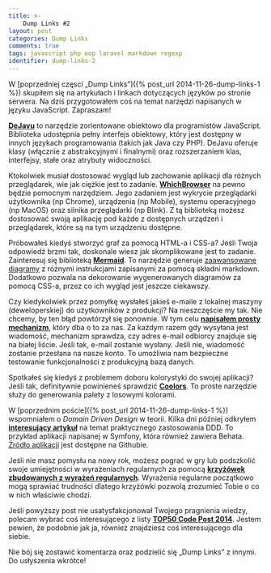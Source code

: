 ```yaml
---
title: >-
    Dump Links #2
layout: post
categories: Dump Links
comments: true
tags: javascript php oop laravel markdown regexp
identifier: dump-links-2
---
```


W [poprzedniej częsci „Dump Links”]({% post_url 2014-11-26-dump-links-1 %}) skupiłem się na artykułach i linkach dotyczących języków po stronie serwera. Na dziś przygotowałem coś na temat narzędzi napisanych w języku JavaScript. Zapraszam!

[**DeJavu**](http://indigounited.com/dejavu/) to narzędzie zorientowane obiektowo dla programistów JavaScript. Biblioteka udostępnia pełny interfejs obiektowy, który jest dostępny w innych językach programowania (takich jak Java czy PHP). DeJavu oferuje klasy (włącznie z abstrakcyjnymi i finalnymi) oraz rozszerzaniem klas, interfejsy, stałe oraz atrybuty widoczności.

Ktokolwiek musiał dostosować wygląd lub zachowanie aplikacji dla różnych przeglądarek, wie jak ciężkie jest to zadanie. [**WhichBrowser**](https://github.com/WhichBrowser/Parser) na pewno będzie pomocnym narzędziem. Jego zadaniem jest wykrycie przeglądarki użytkownika (np Chrome), urządzenia (np Mobile), systemu operacyjnego (np MacOS) oraz silnika przeglądarki (np Blink). Z tą biblioteką możesz dostosować swoją aplikację pod każde z dostępnych urządzeń i przeglądarek, które są na tym urządzeniu dostępne.

Próbowałeś kiedyś stworzyć graf za pomocą HTML-a i CSS-a? Jeśli Twoja odpowiedź brzmi tak, doskonale wiesz jak skomplikowane jest to zadanie. Zainteresuj się biblioteką [**Mermaid**](https://github.com/knsv/mermaid). To narzędzie generuje [zaawansowane diagramy](http://knsv.github.io/mermaid/#mermaid) z różnymi instrukcjami zapisanymi za pomocą składni markdown. Dodatkowo pozwala na dekorowanie wygenerowanych diagramów za pomocą CSS-a, przez co ich wygląd jest jeszcze ciekawszy.

Czy kiedykolwiek przez pomyłkę wysłałeś jakieś e-maile z lokalnej maszyny (deweloperskiej) do użytkowników z produkcji? Na nieszczęście my tak. Nie chcemy, by ten błąd powtórzył się ponownie. W tym celu [**napisałem prosty mechanizm**](https://github.com/DeSmart/laravel-mailer), który dba o to za nas. Za każdym razem gdy wysyłana jest wiadomość, mechanizm sprawdza, czy adres e-mail odbiorcy znajduje się na białej liście. Jeśli tak, e-mail zostanie wysłany. Jeśli nie, wiadomość zostanie przesłana na nasze konto. To umożliwia nam bezpieczne testowanie funkcjonalności z produkcyjną bazą danych.

Spotkałeś się kiedyś z problemem doboru kolorystyki do swojej aplikacji? Jeśli tak, definitywnie powinieneś sprawdzić [**Coolors**](https://coolors.co/). To proste narzędzie służy do generowania palety z losowymi kolorami.

W [poprzednim poście]({% post_url 2014-11-26-dump-links-1 %}) wspomniałem o *Domain Driven Design* w teorii. Kilka dni później odkryłem [**interesujący artykuł**](http://cocoders.com/cocoders-design-flow-specification-and-modelling-by-example/) na temat praktycznego zastosowania DDD. To przykład aplikacji napisanej w Symfony, która również zawiera Behata. [Źródło aplikacji](https://github.com/cocoders/playground/tree/modelling-by-example) jest dostępne na Githubie.

Jeśli nie masz pomysłu na nowy rok, możesz pograć w gry lub podszkolić swoje umiejętności w wyrażeniach regularnych za pomocą [**krzyżówek zbudowanych z wyrażeń regularnych**](https://regexcrossword.com/). Wyrażenia regularne początkowo mogą sprawiać trudności dlatego krzyżówki pozwolą zrozumieć Tobie o co w nich właściwie chodzi.

Jeśli powyższy post nie usatysfakcjonował Twojego pragnienia wiedzy, polecam wybrać coś interesującego z listy [**TOP50 Code Post 2014**](http://code.tutsplus.com/articles/the-top-50-code-posts-of-2014--cms-22897). Jestem pewien, że podobnie jak ja, również znajdziesz coś interesującego dla siebie.

Nie bój się zostawić komentarza oraz podzielić się „Dump Links” z innymi. Do usłyszenia wkrótce!
